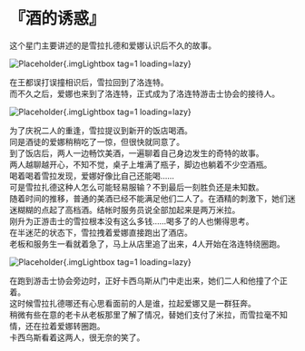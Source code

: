 # 『酒的诱惑』


这个星门主要讲述的是雪拉扎德和爱娜认识后不久的故事。  

![Placeholder](/images/sora-3rd/star_annulled/17-1.webp){.imgLightbox tag=1 loading=lazy}

在王都误打误撞相识后，雪拉回到了洛连特。  
而不久之后，爱娜也来到了洛连特，正式成为了洛连特游击士协会的接待人。

![Placeholder](/images/sora-3rd/star_annulled/17-2.webp){.imgLightbox tag=1 loading=lazy}

为了庆祝二人的重逢，雪拉提议到新开的饭店喝酒。  
同是酒徒的爱娜稍稍吃了一惊，但很快就同意了。  
到了饭店后，两人一边畅饮美酒，一遍聊着自己身边发生的奇特的故事。  
两人越聊越开心，不知不觉，桌子上堆满了瓶子，脚边也躺着不少空酒瓶。  
喝着喝着雪拉发现，爱娜好像比自己还能喝……  
可是雪拉扎德这种人怎么可能轻易服输？不到最后一刻胜负还是未知数。  
随着时间的推移，普通的美酒已经不能满足他们二人了。在酒精的刺激下，她们迷迷糊糊的点起了高档酒。结帐时服务员说全部加起来是两万米拉。  
刚升为正游击士的雪拉根本没有这么多钱……喝多了的人也懒得思考。  
在半迷茫的状态下，雪拉拽着爱娜直接跑出了酒店。  
老板和服务生一看就着急了，马上从店里追了出来，4人开始在洛连特绕圈跑。  

![Placeholder](/images/sora-3rd/star_annulled/17-3.webp){.imgLightbox tag=1 loading=lazy}

在跑到游击士协会旁边时，正好卡西乌斯从门中走出来，她们二人和他撞了个正着。  
这时候雪拉扎德哪还有心思看面前的人是谁，拉起爱娜又是一群狂奔。  
稍微有些在意的老卡从老板那里了解了情况，替她们支付了米拉，而雪拉毫不知情，还在拉着爱娜转圈跑。  
卡西乌斯看着这两人，很无奈的笑了。
